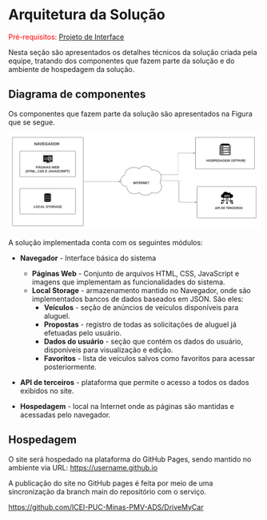 # Arquitetura da Solução

<span style="color:red">Pré-requisitos: <a href="3-Projeto de Interface.md"> Projeto de Interface</a></span>

Nesta seção são apresentados os detalhes técnicos da solução criada pela equipe, tratando dos componentes que fazem parte da solução e do ambiente de hospedagem da solução.

## Diagrama de componentes

Os componentes que fazem parte da solução são apresentados na Figura que se segue.

<img src="https://github.com/ICEI-PUC-Minas-PMV-ADS/DriveMyCar/blob/master/docs/img/diagrams/diagrama_componentes.png">

A solução implementada conta com os seguintes módulos:
- **Navegador** - Interface básica do sistema  
  - **Páginas Web** - Conjunto de arquivos HTML, CSS, JavaScript e imagens que implementam as funcionalidades do sistema.
   - **Local Storage** - armazenamento mantido no Navegador, onde são implementados bancos de dados baseados em JSON. São eles: 
     - **Veículos** - seção de anúncios de veículos disponíveis para aluguel.
     - **Propostas** - registro de todas as solicitações de aluguel já efetuadas pelo usuário.
     - **Dados do usuário** - seção que contém os dados do usuário, disponíveis para visualização e edição.
     - **Favoritos** - lista de veículos salvos como favoritos para acessar posteriormente.

- **API de terceiros** - plataforma que permite o acesso a todos os dados exibidos no site.

- **Hospedagem** - local na Internet onde as páginas são mantidas e acessadas pelo navegador. 


## Hospedagem

O site será hospedado na plataforma do GitHub Pages, sendo mantido no ambiente via URL: https://username.github.io

A publicação do site no GitHub pages é feita por meio de uma sincronização da branch main do repositório com o serviço.

https://github.com/ICEI-PUC-Minas-PMV-ADS/DriveMyCar
